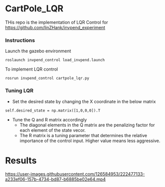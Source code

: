 # CartPole_LQR

THis repo is the implementation of LQR Control for https://github.com/linZHank/invpend_experiment

### Instructions

Launch the gazebo environment

```roslaunch invpend_control load_invpend.launch```

To implement LQR control

```rosrun invpend_control cartpole_lqr.py```


### Tuning LQR

- Set the desired state by changing the X coordinate in the below matrix

```self.desired_state = np.matrix([1,0,0,0]).T```

- Tune the Q and R matrix accordingly
  - The diagonal elements in the Q matrix are the penalizing factor for each element of the state vecor.
  - The R matrix is a tuning parameter that determines the relative importance of the control input. Higher value means less aggressive.
  
  
  
# Results


https://user-images.githubusercontent.com/126584953/222477133-a233ef06-157b-4734-bd87-b6885be02e64.mp4



